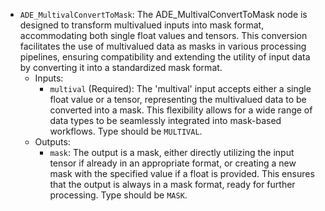 - `ADE_MultivalConvertToMask`: The ADE_MultivalConvertToMask node is designed to transform multivalued inputs into mask format, accommodating both single float values and tensors. This conversion facilitates the use of multivalued data as masks in various processing pipelines, ensuring compatibility and extending the utility of input data by converting it into a standardized mask format.
    - Inputs:
        - `multival` (Required): The 'multival' input accepts either a single float value or a tensor, representing the multivalued data to be converted into a mask. This flexibility allows for a wide range of data types to be seamlessly integrated into mask-based workflows. Type should be `MULTIVAL`.
    - Outputs:
        - `mask`: The output is a mask, either directly utilizing the input tensor if already in an appropriate format, or creating a new mask with the specified value if a float is provided. This ensures that the output is always in a mask format, ready for further processing. Type should be `MASK`.
